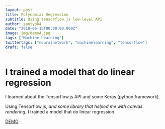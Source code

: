 ```yaml
---
layout: post
title: Polynomial Regression
subtitle: Using tensorflow.js low-level API
author: santypk4
date: "2018-06-15T00:00:00.000Z"
image: img/demo4.jpg
tags: ["Machine Learning"]
twittertags: ["neuralnetwork", "machinelearning", "tensorflow"]
draft: false
---
```

  # I trained a model that do linear regression
  <!-- end -->

  I learned about the Tensorflow.js API and some Keras (python framework).

  Using Tensorflow.js, _and some library that helped me with canvas rendering_, I trained a model that do linear regression.

  [DEMO](https://santiq.github.io/linear-regression-tensor-flow)
